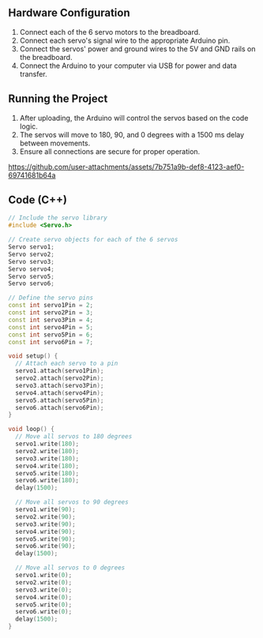 
## Hardware Configuration
1. Connect each of the 6 servo motors to the breadboard.
2. Connect each servo's signal wire to the appropriate Arduino pin.
3. Connect the servos' power and ground wires to the 5V and GND rails on the breadboard.
4. Connect the Arduino to your computer via USB for power and data transfer.


## Running the Project
1. After uploading, the Arduino will control the servos based on the code logic.
2. The servos will move to 180, 90, and 0 degrees with a 1500 ms delay between movements.
3. Ensure all connections are secure for proper operation.



https://github.com/user-attachments/assets/7b751a9b-def8-4123-aef0-69741681b64a



## Code (C++)

```cpp
// Include the servo library
#include <Servo.h>

// Create servo objects for each of the 6 servos
Servo servo1;
Servo servo2;
Servo servo3;
Servo servo4;
Servo servo5;
Servo servo6;

// Define the servo pins
const int servo1Pin = 2;
const int servo2Pin = 3;
const int servo3Pin = 4;
const int servo4Pin = 5;
const int servo5Pin = 6;
const int servo6Pin = 7;

void setup() {
  // Attach each servo to a pin
  servo1.attach(servo1Pin);
  servo2.attach(servo2Pin);
  servo3.attach(servo3Pin);
  servo4.attach(servo4Pin);
  servo5.attach(servo5Pin);
  servo6.attach(servo6Pin);
}

void loop() {
  // Move all servos to 180 degrees
  servo1.write(180);
  servo2.write(180);
  servo3.write(180);
  servo4.write(180);
  servo5.write(180);
  servo6.write(180);
  delay(1500);

  // Move all servos to 90 degrees
  servo1.write(90);
  servo2.write(90);
  servo3.write(90);
  servo4.write(90);
  servo5.write(90);
  servo6.write(90);
  delay(1500);

  // Move all servos to 0 degrees
  servo1.write(0);
  servo2.write(0);
  servo3.write(0);
  servo4.write(0);
  servo5.write(0);
  servo6.write(0);
  delay(1500);
}
```
